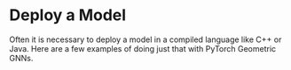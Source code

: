 # Deploy a Model

Often it is necessary to deploy a model in a compiled language like C++ or Java.  Here are a few examples of doing just that with PyTorch Geometric GNNs.

#
